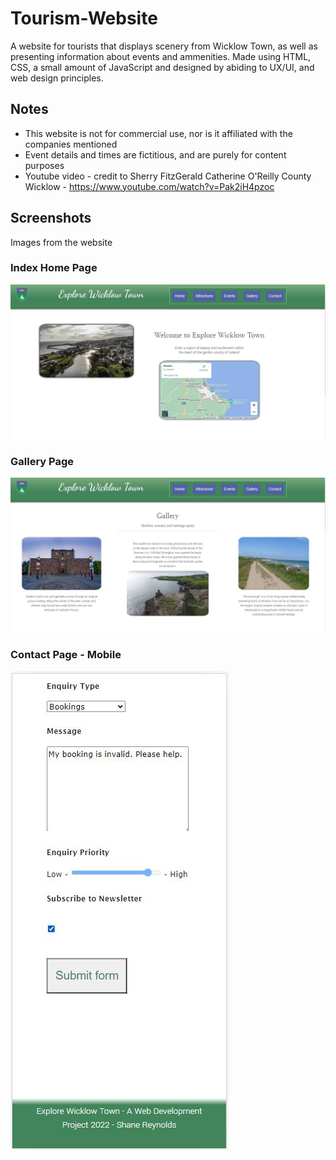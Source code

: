 # Tourism-Website
A website for tourists that displays scenery from Wicklow Town, as well as presenting information about events and ammenities.
Made using HTML, CSS, a small amount of JavaScript and designed by abiding to UX/UI, and web design principles.

## Notes
* This website is not for commercial use, nor is it affiliated with the companies mentioned
* Event details and times are fictitious, and are purely for content purposes
* Youtube video - credit to Sherry FitzGerald Catherine O'Reilly County Wicklow - https://www.youtube.com/watch?v=Pak2iH4pzoc


## Screenshots
Images from the website

### Index Home Page
![index home page](/Tourism-index-page.JPG)

### Gallery Page
![gallery page](/Tourism-gallery-page.JPG)

### Contact Page - Mobile
![index home page](/Tourism-contact-page-mobile-view.JPG)
